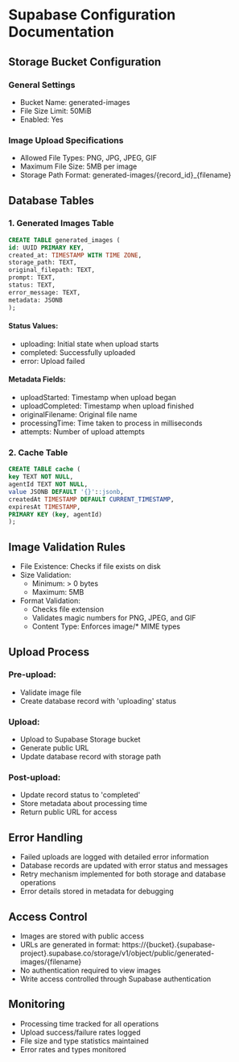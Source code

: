 # Supabase Configuration Documentation

## Storage Bucket Configuration

### General Settings

- Bucket Name: generated-images
- File Size Limit: 50MiB
- Enabled: Yes

### Image Upload Specifications

- Allowed File Types: PNG, JPG, JPEG, GIF
- Maximum File Size: 5MB per image
- Storage Path Format: generated-images/{record_id}_{filename}

## Database Tables

### 1. Generated Images Table

```sql
CREATE TABLE generated_images (
id: UUID PRIMARY KEY,
created_at: TIMESTAMP WITH TIME ZONE,
storage_path: TEXT,
original_filepath: TEXT,
prompt: TEXT,
status: TEXT,
error_message: TEXT,
metadata: JSONB
);
```

#### Status Values:
- uploading: Initial state when upload starts
- completed: Successfully uploaded
- error: Upload failed

#### Metadata Fields:
- uploadStarted: Timestamp when upload began
- uploadCompleted: Timestamp when upload finished
- originalFilename: Original file name
- processingTime: Time taken to process in milliseconds
- attempts: Number of upload attempts

### 2. Cache Table

```sql
CREATE TABLE cache (
key TEXT NOT NULL,
agentId TEXT NOT NULL,
value JSONB DEFAULT '{}'::jsonb,
createdAt TIMESTAMP DEFAULT CURRENT_TIMESTAMP,
expiresAt TIMESTAMP,
PRIMARY KEY (key, agentId)
);
```

## Image Validation Rules

- File Existence: Checks if file exists on disk
- Size Validation:
  - Minimum: > 0 bytes
  - Maximum: 5MB
- Format Validation:
  - Checks file extension
  - Validates magic numbers for PNG, JPEG, and GIF
  - Content Type: Enforces image/\* MIME types

## Upload Process

### Pre-upload:
- Validate image file
- Create database record with 'uploading' status

### Upload:
- Upload to Supabase Storage bucket
- Generate public URL
- Update database record with storage path

### Post-upload:
- Update record status to 'completed'
- Store metadata about processing time
- Return public URL for access

## Error Handling
- Failed uploads are logged with detailed error information
- Database records are updated with error status and messages
- Retry mechanism implemented for both storage and database operations
- Error details stored in metadata for debugging

## Access Control
- Images are stored with public access
- URLs are generated in format: https://{bucket}.{supabase-project}.supabase.co/storage/v1/object/public/generated-images/{filename}
- No authentication required to view images
- Write access controlled through Supabase authentication

## Monitoring
- Processing time tracked for all operations
- Upload success/failure rates logged
- File size and type statistics maintained
- Error rates and types monitored
